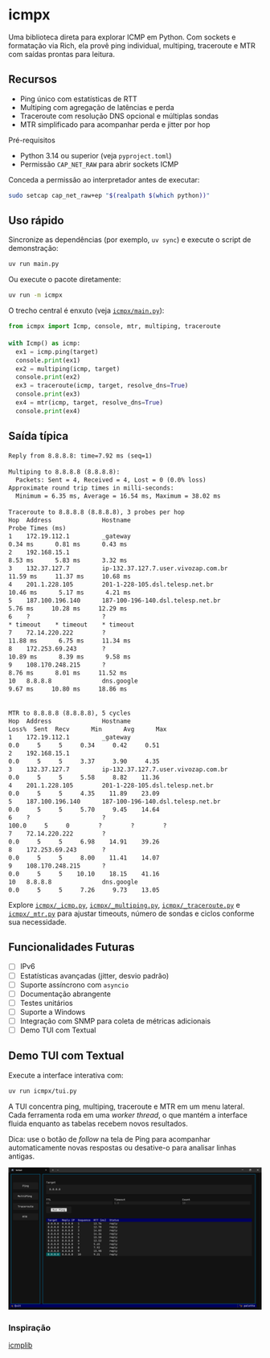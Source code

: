# icmpx

Uma biblioteca direta para explorar ICMP em Python. Com sockets e formatação via Rich, ela provê ping individual, multiping, traceroute e MTR com saídas prontas para leitura.

## Recursos

- Ping único com estatísticas de RTT
- Multiping com agregação de latências e perda
- Traceroute com resolução DNS opcional e múltiplas sondas
- MTR simplificado para acompanhar perda e jitter por hop

Pré-requisitos

- Python 3.14 ou superior (veja `pyproject.toml`)
- Permissão `CAP_NET_RAW` para abrir sockets ICMP

Conceda a permissão ao interpretador antes de executar:

```bash
sudo setcap cap_net_raw+ep "$(realpath $(which python))"
```

## Uso rápido

Sincronize as dependências (por exemplo, `uv sync`) e execute o script de demonstração:

```bash
uv run main.py
```

Ou execute o pacote diretamente:

```bash
uv run -m icmpx
```

O trecho central é enxuto (veja [`icmpx/main.py`](icmpx/main.py)):

```python
from icmpx import Icmp, console, mtr, multiping, traceroute

with Icmp() as icmp:
  ex1 = icmp.ping(target)
  console.print(ex1)
  ex2 = multiping(icmp, target)
  console.print(ex2)
  ex3 = traceroute(icmp, target, resolve_dns=True)
  console.print(ex3)
  ex4 = mtr(icmp, target, resolve_dns=True)
  console.print(ex4)

```

## Saída típica

```text
Reply from 8.8.8.8: time=7.92 ms (seq=1)

Multiping to 8.8.8.8 (8.8.8.8):
  Packets: Sent = 4, Received = 4, Lost = 0 (0.0% loss)
Approximate round trip times in milli-seconds:
  Minimum = 6.35 ms, Average = 16.54 ms, Maximum = 38.02 ms

Traceroute to 8.8.8.8 (8.8.8.8), 3 probes per hop
Hop  Address              Hostname                                     Probe Times (ms)
1    172.19.112.1         _gateway                                      0.34 ms      0.81 ms      0.43 ms
2    192.168.15.1                                                      8.53 ms      5.83 ms      3.32 ms
3    132.37.127.7         ip-132.37.127.7.user.vivozap.com.br          11.59 ms     11.37 ms     10.68 ms
4    201.1.228.105        201-1-228-105.dsl.telesp.net.br              10.46 ms      5.17 ms      4.21 ms
5    187.100.196.140      187-100-196-140.dsl.telesp.net.br             5.76 ms     10.28 ms     12.29 ms
6    ?                    ?                                           * timeout    * timeout    * timeout
7    72.14.220.222        ?                                            11.88 ms      6.75 ms     11.34 ms
8    172.253.69.243       ?                                            10.89 ms      8.39 ms      9.58 ms
9    108.170.248.215      ?                                             8.76 ms      8.01 ms     11.52 ms
10   8.8.8.8              dns.google                                    9.67 ms     10.80 ms     18.86 ms


MTR to 8.8.8.8 (8.8.8.8), 5 cycles
Hop  Address              Hostname                                  Loss%  Sent  Recv      Min      Avg      Max
1    172.19.112.1         _gateway                                    0.0     5     5     0.34     0.42     0.51
2    192.168.15.1                                                     0.0     5     5     3.37     3.90     4.35
3    132.37.127.7         ip-132.37.127.7.user.vivozap.com.br         0.0     5     5     5.58     8.82    11.36
4    201.1.228.105        201-1-228-105.dsl.telesp.net.br             0.0     5     5     4.35    11.89    23.09
5    187.100.196.140      187-100-196-140.dsl.telesp.net.br           0.0     5     5     5.70     9.45    14.64
6    ?                    ?                                         100.0     5     0        ?        ?        ?
7    72.14.220.222        ?                                           0.0     5     5     6.98    14.91    39.26
8    172.253.69.243       ?                                           0.0     5     5     8.00    11.41    14.07
9    108.170.248.215      ?                                           0.0     5     5    10.10    18.15    41.16
10   8.8.8.8              dns.google                                  0.0     5     5     7.26     9.73    13.05
```

Explore [`icmpx/_icmp.py`](icmpx/_icmp.py), [`icmpx/_multiping.py`](icmpx/_multiping.py), [`icmpx/_traceroute.py`](icmpx/_traceroute.py) e [`icmpx/_mtr.py`](icmpx/_mtr.py) para ajustar timeouts, número de sondas e ciclos conforme sua necessidade.

## Funcionalidades Futuras

- [ ] IPv6
- [ ] Estatísticas avançadas (jitter, desvio padrão)
- [ ] Suporte assíncrono com `asyncio`
- [ ] Documentação abrangente
- [ ] Testes unitários
- [ ] Suporte a Windows
- [ ] Integração com SNMP para coleta de métricas adicionais
- [ ] Demo TUI com Textual

## Demo TUI com Textual

Execute a interface interativa com:

```bash
uv run icmpx/tui.py
```

A TUI concentra ping, multiping, traceroute e MTR em um menu lateral. Cada ferramenta roda em uma *worker thread*, o que mantém a interface fluida enquanto as tabelas recebem novos resultados.

Dica: use o botão de *follow* na tela de Ping para acompanhar automaticamente novas respostas ou desative-o para analisar linhas antigas.

![Demo TUI](docs/ping_tui.png)

### Inspiração

[icmplib](https://github.com/ValentinBELYN/icmplib.git)
